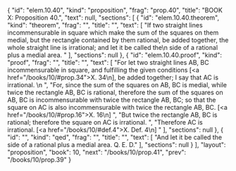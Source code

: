 {
  "id": "elem.10.40",
  "kind": "proposition",
  "frag": "prop.40",
  "title": "BOOK X: Proposition 40.",
  "text": null,
  "sections": [
    {
      "id": "elem.10.40.theorem",
      "kind": "theorem",
      "frag": "",
      "title": "",
      "text": [
        "If two straight lines incommensurable in square which make the sum of the squares on them medial, but the rectangle contained by them rational, be added together, the whole straight line is irrational; and let it be called the\n       side of a rational plus a medial area. "
      ],
      "sections": null
    },
    {
      "id": "elem.10.40.proof",
      "kind": "proof",
      "frag": "",
      "title": "",
      "text": [
        "For let two straight lines AB, BC incommensurable in square, and fulfilling the given conditions [<a href=\"/books/10/#prop.34\">X. 34</a>\n], be added together; I say that AC is irrational. \n      ",
        "For, since the sum of the squares on AB, BC is medial, while twice the rectangle AB, BC is rational, therefore the sum of the squares on AB, BC is incommensurable with twice the rectangle AB, BC; so that the square on AC is also incommensurable with twice the rectangle AB, BC. [<a href=\"/books/10/#prop.16\">X. 16</a>\n] ",
        "But twice the rectangle AB, BC is rational; therefore the square on AC is irrational. ",
        "Therefore AC is irrational. [<a href=\"/books/10/#def.4\">X. Def. 4</a>\n] "
      ],
      "sections": null
    },
    {
      "id": "",
      "kind": "qed",
      "frag": "",
      "title": "",
      "text": [
        "And let it be called the side of a rational plus a medial area. Q. E. D."
      ],
      "sections": null
    }
  ],
  "layout": "proposition",
  "book": 10,
  "next": "/books/10/prop.41",
  "prev": "/books/10/prop.39"
}
